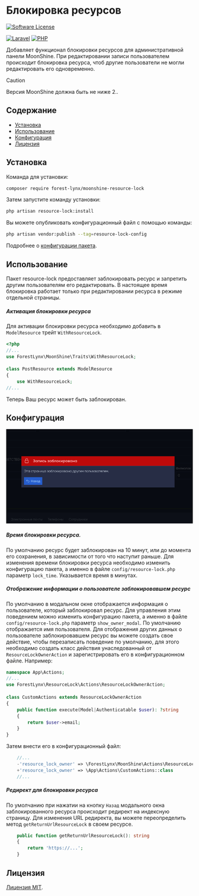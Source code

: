  # Блокировка ресурсов
[![Software License][ico-license]](LICENSE)

[![Laravel][ico-laravel]](Laravel) [![PHP][ico-php]](PHP) 

Добавляет функционал блокировки ресурсов для административной панели MoonShine. При редактировании записи пользователем происходит блокировка ресурса, чтоб другие пользователи не могли редактировать его одновременно.
> [!CAUTION]
> Версия MoonShine должна быть не ниже 2..
## Содержание
* [Установка](#установка)
* [Использование](#использование)
* [Конфигурация](#конфигурация)
* [Лицензия](#лицензия)

## Установка
Команда для установки:
```bash
composer require forest-lynx/moonshine-resource-lock
```
Затем запустите команду установки:
```bash
php artisan resource-lock:install
```
Вы можете опубликовать конфигурационный файл с помощью команды:
```bash
php artisan vendor:publish --tag=resource-lock-config
```
Подробнее о [конфигурации пакета](#конфигурация).

## Использование
Пакет resource-lock предоставляет заблокировать ресурс и запретить другим пользователям его редактировать. В настоящее время блокировка работает только при редактировании ресурса в режиме отдельной страницы.

##### Активация блокировки ресурса

Для активации блокировки ресурса необходимо добавить в `ModelResource` трейт `WithResourceLock`.

```php
<?php
//...
use ForestLynx\MoonShine\Traits\WithResourceLock;

class PostResource extends ModelResource
{
    use WithResourceLock;
//...
```
Теперь Ваш ресурс может быть заблокирован.

## Конфигурация

![preview](./screenshots/lock.png)

##### Время блокировки ресурса.
По умолчанию ресурс будет заблокирован на 10 минут, или до момента его сохранения, в зависимости от того что наступит раньше.
Для изменения времени блокировки ресурса необходимо изменить конфигурацию пакета, а именно в файле `config/resource-lock.php` параметр `lock_time`. Указывается время в минутах.

##### Отображение информации о пользователе заблокировавшем ресурс

По умолчанию в модальном окне отображается информация о пользователе, который заблокировал ресурс. Для управления этим поведением можно изменить конфигурацию пакета, а именно в файле `config/resource-lock.php` параметр `show_owner_modal`.
По умолчанию отображается имя пользователя. Для отображения других данных о пользователе заблокировавшем ресурс вы можете создать свое действие, чтобы перезаписать поведение по умолчанию, для этого необходимо создать класс действия унаследованный от `ResourceLockOwnerAction` и зарегистрировать его в конфигурационном файле.
Например:
```php
namespace App\Actions;
//...
use ForestLynx\ResourceLock\Actions\ResourceLockOwnerAction;

class CustomActions extends ResourceLockOwnerAction
{
    public function execute(Model|Authenticatable $user): ?string
    {
        return $user->email;
    }
}
```
Затем внести его в конфигурационный файл:
```php
    //...
    -'resource_lock_owner' => \ForestLynx\MoonShine\Actions\ResourceLockOwnerAction::class
    +'resource_lock_owner' => \App\Actions\CustomActions::class
    //...
```

##### Редирект для блокировки ресурса

По умолчанию при нажатии на кнопку `Назад` модального окна заблокированного ресурса происходит редирект на индексную страницу. Для изменения URL редиректа, вы можете переопределить метод `getReturnUrlResourceLock` в своем ресурсе.

```php
    public function getReturnUrlResourceLock(): string
    {
        return 'https://...';
    }
```
## Лицензия
[Лицензия MIT](LICENSE).


[ico-license]: https://img.shields.io/badge/license-MIT-brightgreen.svg
[ico-laravel]: https://img.shields.io/badge/Laravel-10+-FF2D20?style=for-the-badge&logo=laravel
[ico-php]: https://img.shields.io/badge/PHP-8.1+-777BB4?style=for-the-badge&logo=php


